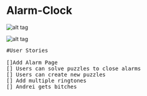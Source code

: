 # Alarm-Clock

![alt tag](https://github.com/andreiyugurau/Alarm-Clock/blob/master/IMG_1035.jpeg)

![alt tag](https://github.com/andreiyugurau/Alarm-Clock/blob/master/IMG_4693.jpeg)

<pre>
#User Stories

[]Add Alarm Page
[] Users can solve puzzles to close alarms
[] Users can create new puzzles
[] Add multiple ringtones
[] Andrei gets bitches
</pre>